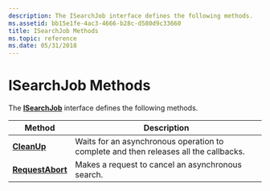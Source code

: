 ```yaml
---
description: The ISearchJob interface defines the following methods.
ms.assetid: bb15e1fe-4ac3-4666-b28c-d580d9c33660
title: ISearchJob Methods
ms.topic: reference
ms.date: 05/31/2018
---
```


# ISearchJob Methods

The [**ISearchJob**](/windows/desktop/api/Wuapi/nn-wuapi-isearchjob) interface defines the following methods.



| Method                                          | Description                                                                          |
|-------------------------------------------------|--------------------------------------------------------------------------------------|
| [**CleanUp**](/windows/desktop/api/Wuapi/nf-wuapi-isearchjob-cleanup)           | Waits for an asynchronous operation to complete and then releases all the callbacks. |
| [**RequestAbort**](/windows/desktop/api/Wuapi/nf-wuapi-isearchjob-requestabort) | Makes a request to cancel an asynchronous search.                                    |



 

 

 



